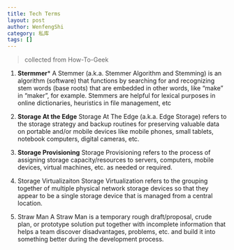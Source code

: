 ```yaml
---
title: Tech Terms
layout: post
author: WenfengShi
category: 私库
tags: []
---
```


> collected from  How-To-Geek


1. **Stermmer***
A Stemmer (a.k.a. Stemmer Algorithm and Stemming) is an algorithm (software) that functions by searching for and recognizing stem words (base roots) that are embedded in other words, like “make” in “maker”, for example.
Stemmers are helpful for lexical purposes in online dictionaries, heuristics in file management, etc

2. **Storage At the Edge**
Storage At The Edge (a.k.a. Edge Storage) refers to the storage strategy and backup routines for preserving valuable data on portable and/or mobile devices like mobile phones, small tablets, notebook computers, digital cameras, etc.

3. **Storage Provisioning**
Storage Provisioning refers to the process of assigning storage capacity/resources to servers, computers, mobile devices, virtual machines, etc. as needed or required.

4. Storage Virtualizaiton
Storage Virtualization refers to the grouping together of multiple physical network storage devices so that they appear to be a single storage device that is managed from a central location.

5. Straw Man 
A Straw Man is a temporary rough draft/proposal, crude plan, or prototype solution put together with incomplete information that helps a team discover disadvantages, problems, etc. and build it into something better during the development process.



